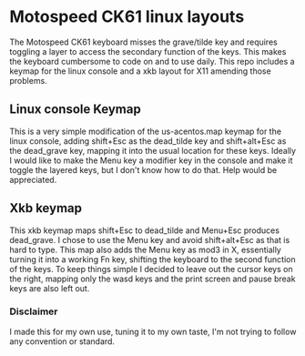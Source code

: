 # Motospeed CK61 linux layouts

The Motospeed CK61 keyboard misses the grave/tilde key and requires toggling
a layer to access the secondary function of the keys. This makes the keyboard
cumbersome to code on and to use daily. This repo includes a keymap for the
linux console and a xkb layout for X11 amending those problems.


## Linux console Keymap

This is a very simple modification of the us-acentos.map keymap for the linux
console, adding shift+Esc as the dead_tilde key and shift+alt+Esc as the
dead_grave key, mapping it into the usual location for these keys.
Ideally I would like to make the Menu key a modifier key in the console and
make it toggle the layered keys, but I don't know how to do that. Help would
be appreciated.


## Xkb keymap
This xkb keymap maps shift+Esc to dead_tilde and Menu+Esc produces dead_grave.
I chose to use the Menu key and avoid shift+alt+Esc as that is hard to type.
This map also adds the Menu key as mod3 in X, essentially turning it into a
working Fn key, shifting the keyboard to the second function of the keys.
To keep things simple I decided to leave out the cursor keys on the right,
mapping only the wasd keys and the print screen and pause break keys are also
left out.

### Disclaimer

I made this for my own use, tuning it to my own taste, I'm not trying to
follow any convention or standard.
